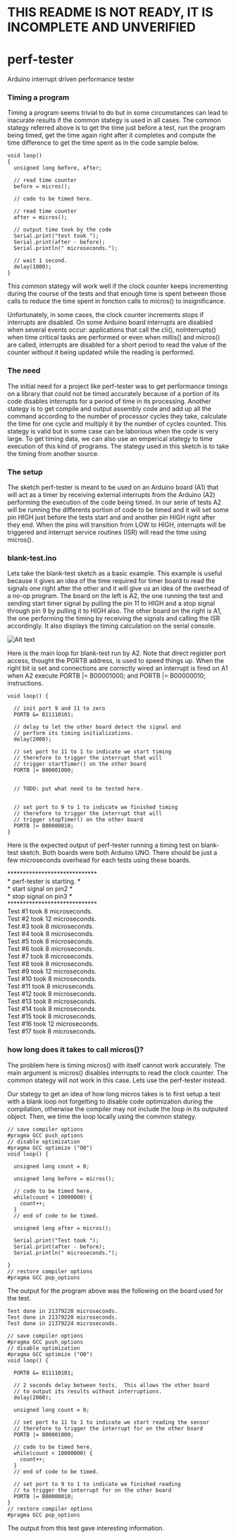 
# THIS README IS NOT READY, IT IS INCOMPLETE AND UNVERIFIED

# perf-tester
Arduino interrupt driven performance tester

### Timing a program

Timing a program seems trivial to do but in some circumstances can lead to inacurate results if the common stategy is used in all cases.  The common stategy referred above is to get the time just before a test, run the program being timed, get the time again right after it completes and compute the time difference to get the time spent as in the code sample below.


```
void loop()
{  
  unsigned long before, after;  
  
  // read time counter
  before = micros();  
  
  // code to be timed here.  
  
  // read time counter
  after = micros();  
  
  // output time took by the code
  Serial.print("test took ");  
  Serial.print(after - before);  
  Serial.println(" microseconds.");  
  
  // wait 1 second.
  delay(1000);  
}  
```

This common stategy will work well if the clock counter keeps incrementing during the course of the tests and that enough time is spent between those calls to reduce the time spent in fonction calls to micros() to insignificance.  

Unfortunately, in some cases, the clock counter increments stops if interrupts are disabled.  On some Arduino board interrupts are disabled when several events occur: applications that call the cli(), noInterrupts() when time critical tasks are performed or even when millis() and micros() are called, interrupts are disabled for a short period to read the value of the counter without it being updated while the reading is performed.

### The need
The initial need for a project like perf-tester was to get performance timings on a library that could not be timed accurately because of a portion of its code disables interrupts for a period of time in its processing.  Another stategy is to get compile and output assembly code and add up all the command according to the number of processor cycles they take, calculate the time for one cycle and multiply it by the number of cycles counted.  This stategy is valid but in some case can be laborious when the code is very large.  To get timing data, we can also use an emperical stategy to time execution of this kind of programs.  The stategy used in this sketch is to take the timing from another source.

### The setup
The sketch perf-tester is meant to be used on an Arduino board (A1) that will act as a timer by receiving external interrupts from the Arduino (A2) performing the execution of the code being timed.  In our serie of tests A2 will be running the differents portion of code to be timed and it will set some pin HIGH just before the tests start and and another pin HIGH right after they end.  When the pins will transition from LOW to HIGH, interrupts will be triggered and interrupt service routines (ISR) will read the time using micros().

### blank-test.ino
Lets take the blank-test sketch as a basic example.  This example is useful because it gives an idea of the time required for timer board to read the signals one right after the other and it will give us an idea of the overhead of a no-op program.  The board on the left is A2, the one running the test and sending start timer signal by pulling the pin 11 to HIGH and a stop signal through pin 9 by pulling it to HIGH also.  The other board on the right is A1, the one performing the timing by receiving the signals and calling the ISR accordingly.  It also displays the timing calculation on the serial console.  

![Alt text](images/pic1.JPG?raw=true "Title")

Here is the main loop for blank-test run by A2.  Note that direct register port access, thought the PORTB address, is used to speed things up.  When the right bit is set and connections are correctly wired an interrupt is fired on A1 when A2 execute PORTB |= B00001000; and PORTB |= B00000010; instructions.

```
void loop() {

  // init port 9 and 11 to zero
  PORTB &= B11110101;

  // delay to let the other board detect the signal and
  // perform its timing initializations.
  delay(2000);

  // set port to 11 to 1 to indicate we start timing
  // therefore to trigger the interrupt that will
  // trigger startTimer() on the other board
  PORTB |= B00001000;

  
  // TODO: put what need to be tested here.
  
  
  // set port to 9 to 1 to indicate we finished timing
  // therefore to trigger the interrupt that will
  // trigger stopTimer() on the other board
  PORTB |= B00000010;
}
```

Here is the expected output of perf-tester running a timing test on blank-test sketch.  Both boards were both Arduino UNO.  There should be just a few microseconds overhead for each tests using these boards.  

\*****************************  
\*  perf-tester is starting. *  
\*    start signal on pin2   *  
\*    stop signal on pin3    *  
\*****************************  
Test #1 took 8 microseconds.  
Test #2 took 12 microseconds.  
Test #3 took 8 microseconds.  
Test #4 took 8 microseconds.  
Test #5 took 8 microseconds.  
Test #6 took 8 microseconds.  
Test #7 took 8 microseconds.  
Test #8 took 8 microseconds.  
Test #9 took 12 microseconds.  
Test #10 took 8 microseconds.  
Test #11 took 8 microseconds.  
Test #12 took 8 microseconds.  
Test #13 took 8 microseconds.  
Test #14 took 8 microseconds.  
Test #15 took 8 microseconds.  
Test #16 took 12 microseconds.  
Test #17 took 8 microseconds.  



### how long does it takes to call micros()?
The problem here is timing micros() with itself cannot work accurately.  The main argument is micros() disables interrupts to read the clock counter.  The common stategy will not work in this case.  Lets use the perf-tester instead.  

Our stategy to get an idea of how long micros takes is to first setup a test with a blank loop not forgetting to disable code optimization during the compilation, otherwise the compiler may not include the loop in its outputed object.  Then, we time the loop locally using the common stategy.

```
// save compiler options
#pragma GCC push_options
// disable optimization
#pragma GCC optimize ("O0")
void loop() {

  unsigned long count = 0;

  unsigned long before = micros();

  // code to be timed here.
  while(count < 10000000) {
    count++;
  }
  // end of code to be timed.

  unsigned long after = micros();

  Serial.print("Test took ");
  Serial.print(after - before);
  Serial.println(" microseconds.");

}
// restore compiler options
#pragma GCC pop_options
```

The output for the program above was the following on the board used for the test.

```
Test done in 21379220 microseconds.
Test done in 21379220 microseconds.
Test done in 21379224 microseconds.
```


```
// save compiler options
#pragma GCC push_options
// disable optimization
#pragma GCC optimize ("O0")
void loop() {

  PORTB &= B11110101;
  
  // 2 seconds delay between tests.  This allows the other board
  // to output its results without interruptions.
  delay(2000);

  unsigned long count = 0;

  // set port to 11 to 1 to indicate we start reading the sensor
  // therefore to trigger the interrupt for on the other board
  PORTB |= B00001000;

  // code to be timed here.
  while(count < 10000000) {
    count++;
  }
  // end of code to be timed.

  // set port to 9 to 1 to indicate we finished reading 
  // to trigger the interrupt for on the other board
  PORTB |= B00000010;
}
// restore compiler options
#pragma GCC pop_options
```

The output from this test gave interesting information.   
